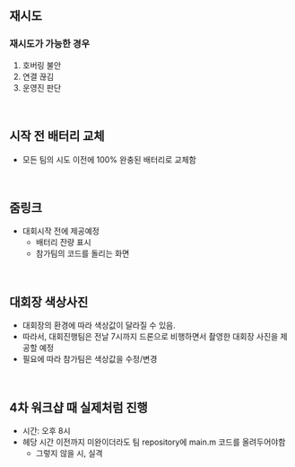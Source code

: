 ## 재시도
### 재시도가 가능한 경우
1. 호버링 불안
2. 연결 끊김
3. 운영진 판단

<br>

## 시작 전 배터리 교체
- 모든 팀의 시도 이전에 100% 완충된 배터리로 교체함

<br>

## 줌링크
- 대회시작 전에 제공예정
    - 배터리 잔량 표시
    - 참가팀의 코드를 돌리는 화면

<br>

## 대회장 색상사진
- 대회장의 환경에 따라 색상값이 달라질 수 있음.
- 따라서, 대회진행팀은 전날 7시까지 드론으로 비행하면서 촬영한 대회장 사진을 제공할 예정
- 필요에 따라 참가팀은 색상값을 수정/변경

<br>

## 4차 워크샵 때 실제처럼 진행
- 시간: 오후 8시
- 헤당 시간 이전까지 미완이더라도 팀 repository에 main.m 코드를 올려두어야함
    - 그렇지 않을 시, 실격
